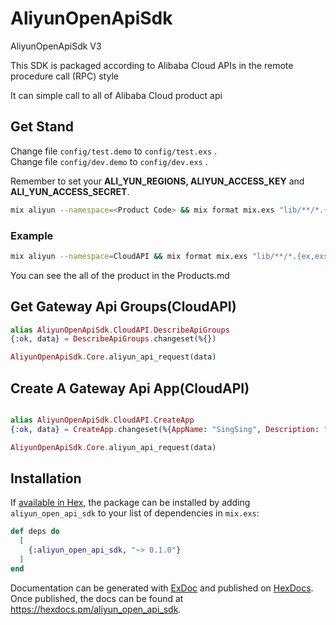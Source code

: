 # AliyunOpenApiSdk
AliyunOpenApiSdk V3

This SDK is packaged according to Alibaba Cloud APIs in the remote procedure call (RPC) style

It can simple call to all of Alibaba Cloud product api

## Get Stand

Change file `config/test.demo` to `config/test.exs` .  
Change file `config/dev.demo` to `config/dev.exs` .

Remember to set your **ALI_YUN_REGIONS, ALIYUN_ACCESS_KEY** and **ALI_YUN_ACCESS_SECRET**.

```bash
mix aliyun --namespace=<Product Code> && mix format mix.exs "lib/**/*.{ex,exs}"
```

### Example
```bash
mix aliyun --namespace=CloudAPI && mix format mix.exs "lib/**/*.{ex,exs}"
```
You can see the all of the product in the Products.md   

## Get Gateway Api Groups(CloudAPI)
```elixir
alias AliyunOpenApiSdk.CloudAPI.DescribeApiGroups
{:ok, data} = DescribeApiGroups.changeset(%{})

AliyunOpenApiSdk.Core.aliyun_api_request(data)
```

## Create A Gateway Api App(CloudAPI)
```elixir

alias AliyunOpenApiSdk.CloudAPI.CreateApp
{:ok, data} = CreateApp.changeset(%{AppName: "SingSing", Description: "test",Tag: [%{"teat1" => "teat1"}, %{"test2" => "test2"}])

AliyunOpenApiSdk.Core.aliyun_api_request(data)

```

## Installation

If [available in Hex](https://hex.pm/docs/publish), the package can be installed
by adding `aliyun_open_api_sdk` to your list of dependencies in `mix.exs`:

```elixir
def deps do
  [
    {:aliyun_open_api_sdk, "~> 0.1.0"}
  ]
end
```

Documentation can be generated with [ExDoc](https://github.com/elixir-lang/ex_doc)
and published on [HexDocs](https://hexdocs.pm). Once published, the docs can
be found at <https://hexdocs.pm/aliyun_open_api_sdk>.

